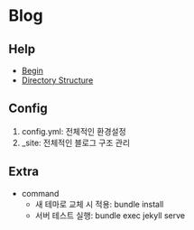 # Blog
##  Help
  - [Begin](https://inasie.github.io/it%EC%9D%BC%EB%B0%98/github-blog-%EB%A7%8C%EB%93%A4%EA%B8%B0/)
  - [Directory Structure](https://dev-yakuza.posstree.com/ko/jekyll/directory_structure/) 
## Config
  1.  config.yml: 전체적인 환경설정 
  2.  _site: 전체적인 블로그 구조 관리 

##  Extra
- command
  - 새 테마로 교체 시 적용: bundle install
  - 서버 테스트 실행: bundle exec jekyll serve 